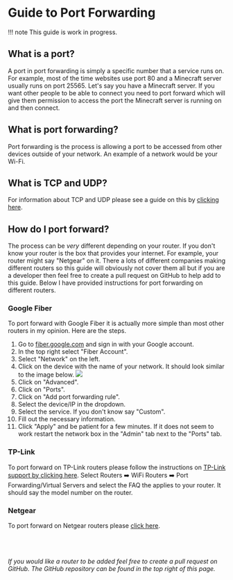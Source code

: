 # Guide to Port Forwarding
!!! note
    This guide is work in progress.

## What is a port?
A port in port forwarding is simply a specific number that a service runs on. For example, most of the time websites use port 80 and a Minecraft server usually runs on port 25565. Let's say you have a Minecraft server. If you want other people to be able to connect you need to port forward which will give them permission to access the port the Minecraft server is running on and then connect.

## What is port forwarding?
Port forwarding is the process is allowing a port to be accessed from other devices outside of your network. An example of a network would be your Wi-Fi.

## What is TCP and UDP?
For information about TCP and UDP please see a guide on this by [clicking here](https://www.howtogeek.com/190014/htg-explains-what-is-the-difference-between-tcp-and-udp/).

## How do I port forward?
The process can be _very_ different depending on your router. If you don't know your router is the box that provides your internet. For example, your router might say "Netgear" on it. There a lots of different companies making different routers so this guide will obviously not cover them all but if you are a developer then feel free to create a pull request on GitHub to help add to this guide. Below I have provided instructions for port forwarding on different routers.

### Google Fiber
To port forward with Google Fiber it is actually more simple than most other routers in my opinion. Here are the steps.

1. Go to [fiber.google.com](https://fiber.google.com) and sign in with your Google account.
2. In the top right select "Fiber Account".
3. Select "Network" on the left.
4. Click on the device with the name of your network. It should look similar to the image below.
![](https://ihateyo.ga/wny)
5. Click on "Advanced".
6. Click on "Ports".
7. Click on "Add port forwarding rule".
8. Select the device/IP in the dropdown.
9. Select the service. If you don't know say "Custom".
10. Fill out the necessary information.
11. Click "Apply" and be patient for a few minutes. If it does not seem to work restart the network box in the "Admin" tab next to the "Ports" tab.

### TP-Link
To port forward on TP-Link routers please follow the instructions on [TP-Link support by clicking here](https://www.tp-link.com/us/support/faq/). Select Routers :arrow_right: WiFi Routers :arrow_right: Port Forwarding/Virtual Servers and select the FAQ the applies to your router. It should say the model number on the router.

### Netgear
To port forward on Netgear routers please [click here](https://kb.netgear.com/24290/a).


<br/><br/><br/>
_If you would like a router to be added feel free to create a pull request on GitHub. The GitHub repository can be found in the top right of this page._
